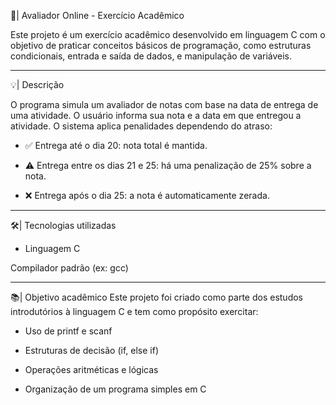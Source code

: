📘| Avaliador Online - Exercício Acadêmico

Este projeto é um exercício acadêmico desenvolvido em linguagem C com o objetivo de praticar conceitos básicos de programação, como estruturas condicionais, entrada e saída de dados, e manipulação de variáveis.

---

💡| Descrição

O programa simula um avaliador de notas com base na data de entrega de uma atividade. O usuário informa sua nota e a data em que entregou a atividade. O sistema aplica penalidades dependendo do atraso:

* ✅ Entrega até o dia 20: nota total é mantida.

* ⚠️ Entrega entre os dias 21 e 25: há uma penalização de 25% sobre a nota.

* ❌ Entrega após o dia 25: a nota é automaticamente zerada.

---

🛠️| Tecnologias utilizadas

* Linguagem C

Compilador padrão (ex: gcc)

---

📚| Objetivo acadêmico
Este projeto foi criado como parte dos estudos introdutórios à linguagem C e tem como propósito exercitar:

* Uso de printf e scanf

* Estruturas de decisão (if, else if)

* Operações aritméticas e lógicas

* Organização de um programa simples em C

